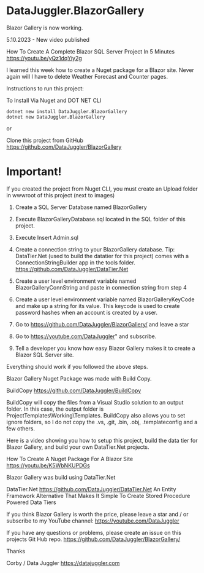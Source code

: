 # DataJuggler.BlazorGallery
Blazor Gallery is now working. 

5.10.2023 - New video published

How To Create A Complete Blazor SQL Server Project In 5 Minutes
https://youtu.be/yQz1dqYiy2g

I learned this week how to create a Nuget package for a Blazor site. Never again will I have to delete
Weather Forecast and Counter pages.

Instructions to run this project:

To Install Via Nuget and DOT NET CLI 

    dotnet new install DataJuggler.BlazorGallery
    dotnet new DataJuggler.BlazorGallery

or

Clone this project from GitHub https://github.com/DataJuggler/BlazorGallery


# Important!
If you created the project from Nuget CLI, you must create an Upload folder in wwwroot of this project (next to images)

1. Create a SQL Server Database named BlazorGallery
2. Execute BlazorGalleryDatabase.sql located in the SQL folder of this project.
3. Execute Insert Admin.sql
4. Create a connection string to your BlazorGallery database. 
Tip: DataTier.Net (used to build the datatier for this project) comes with a ConnectionStringBuilder app in the tools folder.
https://github.com/DataJuggler/DataTier.Net

5. Create a user level environment variable named BlazorGalleryConnString and paste in connection string from step 4
6. Create a user level environment variable named BlazorGalleryKeyCode and make up a string for its value.
This keycode is used to create password hashes when an account is created by a user.
7. Go to https://github.com/DataJuggler/BlazorGallery/ and leave a star
8. Go to https://youtube.com/DataJuggler" and subscribe. 
9. Tell a developer you know how easy Blazor Gallery makes it to create a Blazor SQL Server site.

Everything should work if you followed the above steps.

Blazor Gallery Nuget Package was made with Build Copy. 

BuildCopy
https://github.com/DataJuggler/BuildCopy

BuildCopy will copy the files from a Visual Studio solution to an output folder. In this case, the output folder is ProjectTemplates\Working\Templates.
BuildCopy also allows you to set ignore folders, so I do not copy the .vs, .git, .bin, .obj, .templateconfig and a few others. 

Here is a video showing you how to setup this project, build the data tier for Blazor Gallery, and build your own DataTier.Net projects.

How To Create A Nuget Package For A Blazor Site<br>
https://youtu.be/K5WbNKUPDGs

Blazor Gallery was build using DataTier.Net

DataTier.Net
https://github.com/DataJuggler/DataTier.Net
An Entity Framework Alternative That Makes It Simple To Create Stored Procedure Powered Data Tiers

If you think Blazor Gallery is worth the price, please leave a star and / or subscribe to my YouTube channel:
https://youtube.com/DataJuggler

If you have any questions or problems, please create an issue on this projects Git Hub repo.
https://github.com/DataJuggler/BlazorGallery/

Thanks

Corby / Data Juggler
https://datajuggler.com 

